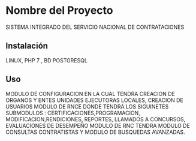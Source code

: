 # Nombre del Proyecto

SISTEMA INTEGRADO DEL SERVICIO NACIONAL DE CONTRATACIONES

## Instalación

LINUX, PHP 7 , BD POSTGRESQL

## Uso

MODULO DE CONFIGURACION
EN LA CUAL TENDRA CREACION DE ORGANOS Y ENTES UNIDADES EJECUTORAS LOCALES, CREACION DE USUARIOS
MODULO DE RNCE
DONDE TENDRA LOS SIGUINETES SUBMODULOS : CERTIFICACIONES,PROGRAMACION, MODIFICACION,RENDICIONES, REPORTES, LLAMADOS A CONCURSOS, EVALUACIONES DE DESEMPEÑO
MODULO DE RNC
TENDRA MODULO DE CONSULTAS CONTRATISTAS Y MODULO DE BUSQUEDAS AVANZADAS.

